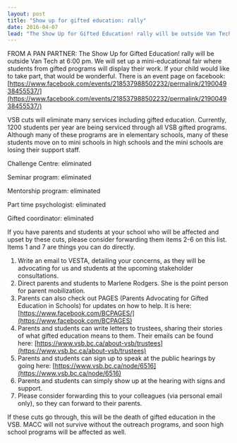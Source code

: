 ```yaml
---
layout: post
title: "Show up for gifted education: rally"
date: 2016-04-07
lead: "The Show Up for Gifted Education! rally will be outside Van Tech at 6:00 pm.  We will set up a mini-educational fair where students from gifted programs will display their work.  If your child would like to take part, that would be wonderful."
---
```


FROM A PAN PARTNER: The Show Up for Gifted Education! rally will be outside Van Tech at 6:00 pm.  We will set up a mini-educational fair where students from gifted programs will display their work.  If your child would like to take part, that would be wonderful.  There is an event page on facebook:  [https://www.facebook.com/events/218537988502232/permalink/219004938455537/](https://www.facebook.com/events/218537988502232/permalink/219004938455537/)

VSB cuts will eliminate many services including gifted education. Currently, 1200 students per year are being serviced through all VSB gifted programs. Although many of these programs are in elementary schools, many of these students move on to mini schools in high schools and the mini schools are losing their support staff.

Challenge Centre: eliminated

Seminar program: eliminated

Mentorship program: eliminated

Part time psychologist: eliminated

Gifted coordinator: eliminated

If you have parents and students at your school who will be affected and upset by these cuts, please consider forwarding them items 2-6 on this list. Items 1 and 7 are things you can do directly. 
 
1. Write an email to VESTA, detailing your concerns, as they will be advocating for us and students at the upcoming stakeholder consultations.
2. Direct parents and students to Marlene Rodgers. She is the point person for parent mobilization. 
3. Parents can also check out PAGES (Parents Advocating for Gifted Education in Schools) for updates on how to help. It is here: [https://www.facebook.com/BCPAGES/](https://www.facebook.com/BCPAGES)
4. Parents and students can write letters to trustees, sharing their stories of what gifted education means to them. Their emails can be found here: [https://www.vsb.bc.ca/about-vsb/trustees](https://www.vsb.bc.ca/about-vsb/trustees)
5. Parents and students can sign up to speak at the public hearings by going here: [https://www.vsb.bc.ca/node/6516](https://www.vsb.bc.ca/node/6516)
6. Parents and students can simply show up at the hearing with signs and support.
7. Please consider forwarding this to your colleagues (via personal email only), so they can forward to their parents.

If these cuts go through, this will be the death of gifted education in the VSB. MACC will not survive without the outreach programs, and soon high school programs will be affected as well.

